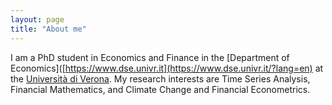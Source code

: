 ```yaml
---
layout: page
title: "About me"
---
```


I am a PhD student in Economics and Finance in the [Department of Economics]([https://www.dse.univr.it](https://www.dse.univr.it/?lang=en) at the [Università di Verona](https://www.univr.it/en/home). My research interests are Time Series Analysis, Financial Mathematics, and Climate Change and Financial Econometrics.
